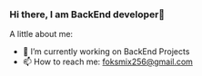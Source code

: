 ### Hi there, I am BackEnd developer👋

A little about me:

- 🔭 I’m currently working on BackEnd Projects
- 📫 How to reach me: foksmix256@gmail.com
